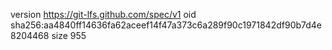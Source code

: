 version https://git-lfs.github.com/spec/v1
oid sha256:aa4840ff14636fa62aceef14f47a373c6a289f90c1971842df90b7d4e8204468
size 955
